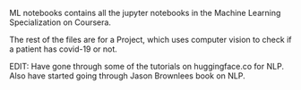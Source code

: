 ML notebooks contains all the jupyter notebooks in the Machine Learning Specialization on Coursera.

The rest of the files are for a Project, which uses computer vision to check if a patient has covid-19 or not.

EDIT: Have gone through some of the tutorials on huggingface.co for NLP. Also have started going through Jason Brownlees book on NLP. 

